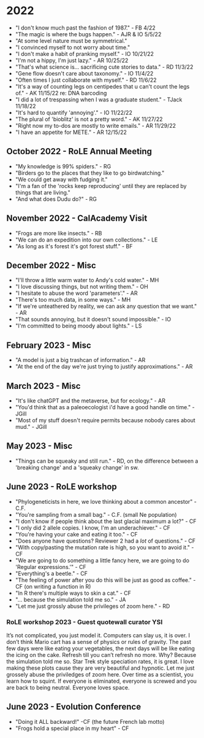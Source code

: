 # 2022
* "I don't know much past the fashion of 1987." - FB 4/22
* "The magic is where the bugs happen." - AJR & IO 5/5/22
* "At some level nature must be symmetrical."
* "I convinced myself to not worry about time."
* "I don't make a habit of pranking myself." - IO 10/21/22
* "I'm not a hippy, I'm just lazy." - AR 10/25/22
* "That's what science is... sacrificing cute stories to data." - RD 11/3/22
* "Gene flow doesn't care about taxonomy." - IO 11/4/22
* "Often times I just collaborate with myself." - RD 11/6/22
* "It's a way of counting legs on centipedes that u can't count the legs of." - AK 11/15/22 re: DNA barcoding
* "I did a lot of trespassing when I was a graduate student." - TJack 11/18/22
* "It's hard to quantify 'annoying'." - IO 11/22/22
* "The plural of 'bioblitz' is not a pretty word." - AK 11/27/22
* "Right now my to-dos are mostly to write emails." - AR 11/29/22
* "I have an appetite for METE." - AR 12/15/22

## October 2022 - RoLE Annual Meeting
* "My knowledge is 99% spiders." - RG
* "Birders go to the places that they like to go birdwatching."
* "We could get away with fudging it."
* "I'm a fan of the 'rocks keep reproducing' until they are replaced by things that are living."
* "And what does Dudu do?" - RG

## November 2022 - CalAcademy Visit
* "Frogs are more like insects." - RB
* "We can do an expedition into our own collections." - LE
* "As long as it's forest it's got forest stuff." - BF

## December 2022 - Misc
* "I'll throw a little warm water to Andy's cold water." - MH
* "I love discussing things, but not writing them." - OH
* "I hesitate to abuse the word 'parameters'." - AR
* "There's too much data, in some ways." - MH
* "If we're unteathered by reality, we can ask any question that we want." - AR
* "That sounds annoying, but it doesn't sound impossible." - IO
* "I'm committed to being moody about lights." - LS

## February 2023 - Misc
* "A model is just a big trashcan of information." - AR
* "At the end of the day we're just trying to justify approximations." - AR

## March 2023 - Misc
* "It's like chatGPT and the metaverse, but for ecology." - AR
* "You'd think that as a paleoecologist i'd have a good handle on time." - JGill
* "Most of my stuff doesn't require permits because nobody cares about mud." - JGill

## May 2023 - Misc
* "Things can be squeaky and still run." - RD, on the difference between a 'breaking change' and a 'squeaky change' in sw.

## June 2023 - RoLE workshop
* "Phylogeneticists in here, we love thinking about a common ancestor" - C.F.
* "You're sampling from a small bag." - C.F. (small Ne population)
* "I don't know if people think about the last glacial maximum a lot?" - CF
* "I only did 2 allele copies. I know, I'm an underachiever." - CF
* "You're having your cake and eating it too." - CF
* "Does anyone have questions? Reviewer 2 had a _lot_ of questions." - CF
* "With copy/pasting the mutation rate is high, so you want to avoid it." - CF
* "We are going to do something a little fancy here, we are going to do 'Regular expressions.'" - CF
* "Everything's a beetle." - CF
* "The feeling of power after you do this will be just as good as coffee." - CF (on writing a function in R)
* "In R there's multiple ways to skin a cat." - CF
* "... because the simulation told me so." - JA
* "Let me just grossly abuse the privileges of zoom here." - RD

### RoLE workshop 2023 - Guest quotewall curator YSI
It’s not complicated, you just model it.
Computers can slay us, it is over.
I don’t think Mario cart has a sense of physics or rules of gravity.
The past few days were like eating your vegetables, the next days will be like eating the icing on the cake.
Refresh till you can’t refresh no more.
Why? Because the simulation told me so.
Star Trek style speciation rates, it is great.
I love making these plots cause they are very beautiful and hypnotic.
Let me just grossely abuse the priviledges of zoom here.
Over time as a scientist, you learn how to squint.
If everyone is eliminated, everyone is screwed and you are back to being neutral.
Everyone loves space.

## June 2023 - Evolution Conference
* "Doing it ALL backward!" -CF (the future French lab motto)
* "Frogs hold a special place in my heart" - CF
